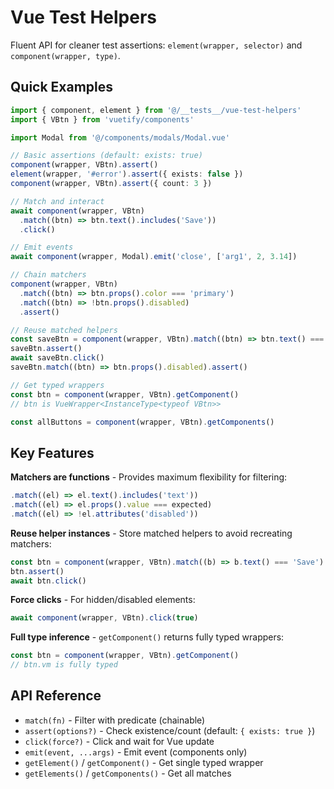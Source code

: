 # Vue Test Helpers

Fluent API for cleaner test assertions: `element(wrapper, selector)` and `component(wrapper, type)`.

## Quick Examples

```ts
import { component, element } from '@/__tests__/vue-test-helpers'
import { VBtn } from 'vuetify/components'

import Modal from '@/components/modals/Modal.vue'

// Basic assertions (default: exists: true)
component(wrapper, VBtn).assert()
element(wrapper, '#error').assert({ exists: false })
component(wrapper, VBtn).assert({ count: 3 })

// Match and interact
await component(wrapper, VBtn)
  .match((btn) => btn.text().includes('Save'))
  .click()

// Emit events
await component(wrapper, Modal).emit('close', ['arg1', 2, 3.14])

// Chain matchers
component(wrapper, VBtn)
  .match((btn) => btn.props().color === 'primary')
  .match((btn) => !btn.props().disabled)
  .assert()

// Reuse matched helpers
const saveBtn = component(wrapper, VBtn).match((btn) => btn.text() === 'Save')
saveBtn.assert()
await saveBtn.click()
saveBtn.match((btn) => btn.props().disabled).assert()

// Get typed wrappers
const btn = component(wrapper, VBtn).getComponent()
// btn is VueWrapper<InstanceType<typeof VBtn>>

const allButtons = component(wrapper, VBtn).getComponents()
```

## Key Features

**Matchers are functions** - Provides maximum flexibility for filtering:

```ts
.match((el) => el.text().includes('text'))
.match((el) => el.props().value === expected)
.match((el) => !el.attributes('disabled'))
```

**Reuse helper instances** - Store matched helpers to avoid recreating matchers:

```ts
const btn = component(wrapper, VBtn).match((b) => b.text() === 'Save')
btn.assert()
await btn.click()
```

**Force clicks** - For hidden/disabled elements:

```ts
await component(wrapper, VBtn).click(true)
```

**Full type inference** - `getComponent()` returns fully typed wrappers:

```ts
const btn = component(wrapper, VBtn).getComponent()
// btn.vm is fully typed
```

## API Reference

- `match(fn)` - Filter with predicate (chainable)
- `assert(options?)` - Check existence/count (default: `{ exists: true }`)
- `click(force?)` - Click and wait for Vue update
- `emit(event, ...args)` - Emit event (components only)
- `getElement()` / `getComponent()` - Get single typed wrapper
- `getElements()` / `getComponents()` - Get all matches
